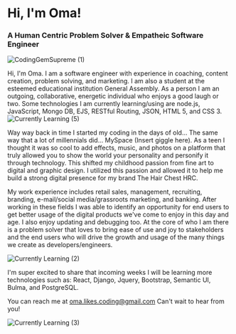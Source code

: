 # Hi, I'm Oma!
### A Human Centric Problem Solver & Empatheic Software Engineer
![CodingGemSupreme (1)](https://user-images.githubusercontent.com/77770242/189546041-a53f71a0-c968-41a5-94f4-e68f0e6f1c52.gif)

Hi, I'm Oma. I am a software engineer with experience in coaching, content creation, problem solving, and marketing. I am also a student at the esteemed educational institution General Assembly. As a person I am an outgoing, collaborative, energetic individual who  enjoys a good laugh or two. Some technologies I am currently learning/using are node.js, JavaScript, Mongo DB, EJS, RESTful Routing, JSON, HTML 5, and CSS 3.
![Currently Learning (5)](https://user-images.githubusercontent.com/77770242/189545126-4f708506-ff5e-481b-a2d8-bfb63fe8972b.gif)



Way way back in time I started my coding in the days of old... The same way that a lot of millennials did... MySpace (Insert giggle here). As a teen I thought it was so cool to add effects, music, and photos on a platform that truly allowed you to show the world your personality and personify it through technology. This shifted my childhood passion from fine art to digital and graphic design. I utilized this passion and allowed it to help me build a strong digital presence for my brand The Hair Chest HRC. 

My work experience includes retail sales, management, recruiting, branding, e-mail/social media/grassroots marketing, and banking. After working in these fields I was able to identify an opportunity for end users to get better usage of the digital products we've come to enjoy in this day and age. I also enjoy updating and debugging too. At the core of who I am there is a problem solver that loves to bring ease of use and joy to stakeholders and the end users who will drive the growth and usage of the many things we create as developers/engineers. 

![Currently Learning (2)](https://user-images.githubusercontent.com/77770242/189543990-052e0a26-9053-42db-b59d-4e1d5686871a.gif)

I'm super excited to share that incoming weeks I will be learning more technologies such as: React, Django, Jquery, Bootstrap, Semantic UI, Bulma, and PostgreSQL.

You can reach me at oma.likes.coding@gmail.com Can't wait to hear from you!

![Currently Learning (3)](https://user-images.githubusercontent.com/77770242/189544805-5518b765-3023-407a-bca3-15db0641e8f3.gif)


